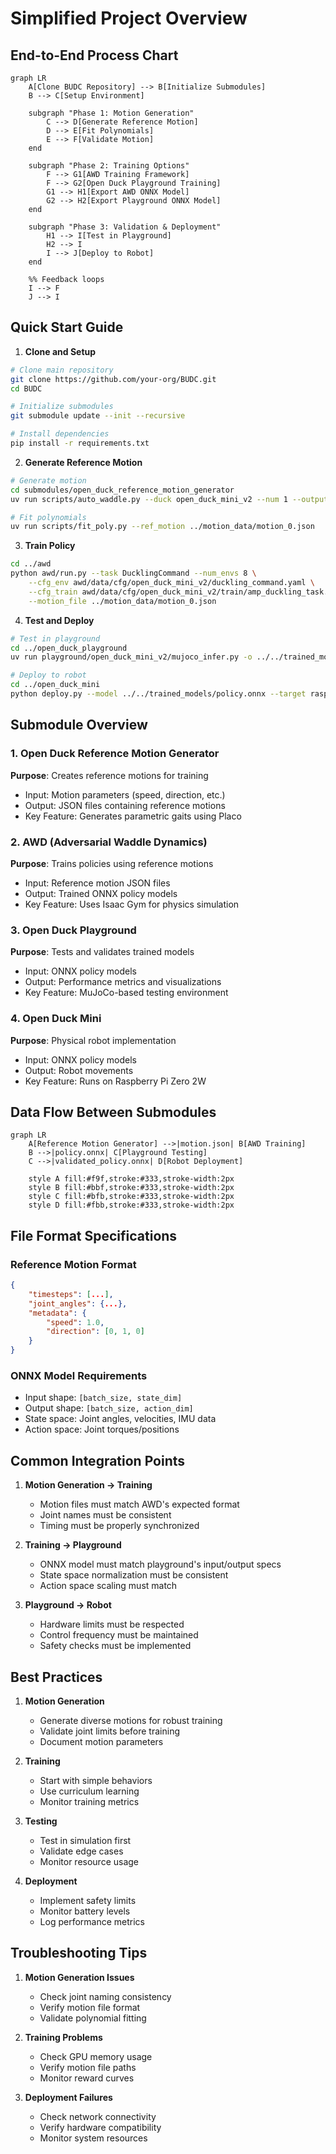 # Simplified Project Overview

## End-to-End Process Chart

```mermaid
graph LR
    A[Clone BUDC Repository] --> B[Initialize Submodules]
    B --> C[Setup Environment]
    
    subgraph "Phase 1: Motion Generation"
        C --> D[Generate Reference Motion]
        D --> E[Fit Polynomials]
        E --> F[Validate Motion]
    end
    
    subgraph "Phase 2: Training Options"
        F --> G1[AWD Training Framework]
        F --> G2[Open Duck Playground Training]
        G1 --> H1[Export AWD ONNX Model]
        G2 --> H2[Export Playground ONNX Model]
    end
    
    subgraph "Phase 3: Validation & Deployment"
        H1 --> I[Test in Playground]
        H2 --> I
        I --> J[Deploy to Robot]
    end

    %% Feedback loops
    I --> F
    J --> I
```

## Quick Start Guide

1. **Clone and Setup**
```bash
# Clone main repository
git clone https://github.com/your-org/BUDC.git
cd BUDC

# Initialize submodules
git submodule update --init --recursive

# Install dependencies
pip install -r requirements.txt
```

2. **Generate Reference Motion**
```bash
# Generate motion
cd submodules/open_duck_reference_motion_generator
uv run scripts/auto_waddle.py --duck open_duck_mini_v2 --num 1 --output_dir ../motion_data

# Fit polynomials
uv run scripts/fit_poly.py --ref_motion ../motion_data/motion_0.json
```

3. **Train Policy**
```bash
cd ../awd
python awd/run.py --task DucklingCommand --num_envs 8 \
    --cfg_env awd/data/cfg/open_duck_mini_v2/duckling_command.yaml \
    --cfg_train awd/data/cfg/open_duck_mini_v2/train/amp_duckling_task.yaml \
    --motion_file ../motion_data/motion_0.json
```

4. **Test and Deploy**
```bash
# Test in playground
cd ../open_duck_playground
uv run playground/open_duck_mini_v2/mujoco_infer.py -o ../../trained_models/policy.onnx

# Deploy to robot
cd ../open_duck_mini
python deploy.py --model ../../trained_models/policy.onnx --target raspberrypi.local
```

## Submodule Overview

### 1. Open Duck Reference Motion Generator
**Purpose**: Creates reference motions for training
- Input: Motion parameters (speed, direction, etc.)
- Output: JSON files containing reference motions
- Key Feature: Generates parametric gaits using Placo

### 2. AWD (Adversarial Waddle Dynamics)
**Purpose**: Trains policies using reference motions
- Input: Reference motion JSON files
- Output: Trained ONNX policy models
- Key Feature: Uses Isaac Gym for physics simulation

### 3. Open Duck Playground
**Purpose**: Tests and validates trained models
- Input: ONNX policy models
- Output: Performance metrics and visualizations
- Key Feature: MuJoCo-based testing environment

### 4. Open Duck Mini
**Purpose**: Physical robot implementation
- Input: ONNX policy models
- Output: Robot movements
- Key Feature: Runs on Raspberry Pi Zero 2W

## Data Flow Between Submodules

```mermaid
graph LR
    A[Reference Motion Generator] -->|motion.json| B[AWD Training]
    B -->|policy.onnx| C[Playground Testing]
    C -->|validated_policy.onnx| D[Robot Deployment]
    
    style A fill:#f9f,stroke:#333,stroke-width:2px
    style B fill:#bbf,stroke:#333,stroke-width:2px
    style C fill:#bfb,stroke:#333,stroke-width:2px
    style D fill:#fbb,stroke:#333,stroke-width:2px
```

## File Format Specifications

### Reference Motion Format
```json
{
    "timesteps": [...],
    "joint_angles": {...},
    "metadata": {
        "speed": 1.0,
        "direction": [0, 1, 0]
    }
}
```

### ONNX Model Requirements
- Input shape: `[batch_size, state_dim]`
- Output shape: `[batch_size, action_dim]`
- State space: Joint angles, velocities, IMU data
- Action space: Joint torques/positions

## Common Integration Points

1. **Motion Generation → Training**
   - Motion files must match AWD's expected format
   - Joint names must be consistent
   - Timing must be properly synchronized

2. **Training → Playground**
   - ONNX model must match playground's input/output specs
   - State space normalization must be consistent
   - Action space scaling must match

3. **Playground → Robot**
   - Hardware limits must be respected
   - Control frequency must be maintained
   - Safety checks must be implemented

## Best Practices

1. **Motion Generation**
   - Generate diverse motions for robust training
   - Validate joint limits before training
   - Document motion parameters

2. **Training**
   - Start with simple behaviors
   - Use curriculum learning
   - Monitor training metrics

3. **Testing**
   - Test in simulation first
   - Validate edge cases
   - Monitor resource usage

4. **Deployment**
   - Implement safety limits
   - Monitor battery levels
   - Log performance metrics

## Troubleshooting Tips

1. **Motion Generation Issues**
   - Check joint naming consistency
   - Verify motion file format
   - Validate polynomial fitting

2. **Training Problems**
   - Check GPU memory usage
   - Verify motion file paths
   - Monitor reward curves

3. **Deployment Failures**
   - Check network connectivity
   - Verify hardware compatibility
   - Monitor system resources
